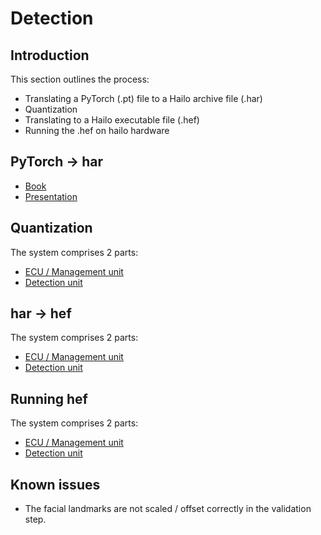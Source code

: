 # Detection

## Introduction
This section outlines the process:
* Translating a PyTorch (.pt) file to a Hailo archive file (.har)
* Quantization
* Translating to a Hailo executable file (.hef)
* Running the .hef on hailo hardware

## PyTorch -> har
* [Book](final_project/Docs/AlertWatch.docx)
* [Presentation](final_project/Docs/Alertwatch.pptx)

## Quantization
The system comprises 2 parts:
* [ECU / Management unit](#ecu--management-unit)
* [Detection unit](#detection-unit)

## har -> hef
The system comprises 2 parts:
* [ECU / Management unit](#ecu--management-unit)
* [Detection unit](#detection-unit)


## Running hef
The system comprises 2 parts:
* [ECU / Management unit](#ecu--management-unit)
* [Detection unit](#detection-unit)



## Known issues
* The facial landmarks are not scaled / offset correctly in the validation step. 
